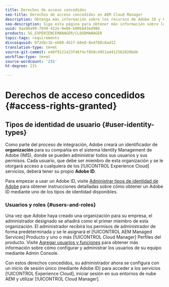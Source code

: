 ```yaml
---
title: Derechos de acceso concedidos
seo-title: Derechos de acceso concedidos en AEM Cloud Manager
description: Obtenga más información sobre los recursos de Adobe ID y Experience Cloud.
seo-description: Siga esta página para obtener más información sobre los recursos de Adobe ID y AEM Experience Cloud.
uuid: 9aa90a99-f049-422e-9e06-b00b843ed98b
products: SG_EXPERIENCEMANAGER/CLOUDMANAGER
topic-tags: requirements
discoiquuid: 072dbc1b-e608-4b1f-b0e8-0e4f88c8ad12
translation-type: tm+mt
source-git-commit: e48f9121423f46f4cf858c4951ad412582020bdb
workflow-type: tm+mt
source-wordcount: '231'
ht-degree: 21%

---
```



# Derechos de acceso concedidos {#access-rights-granted}

## Tipos de identidad de usuario {#user-identity-types}

Como parte del proceso de integración, Adobe creará un identificador de **organización** para su compañía en el sistema Identity Management de Adobe (IMS), donde se pueden administrar todos sus usuarios y sus permisos. Cada usuario, que debe ser miembro de esta organización y se le otorgará acceso a cualquiera de los [!UICONTROL Experience Cloud] servicios, deberá tener su propio **Adobe ID**.

Para empezar a usar un Adobe ID, visite [Administrar tipos de identidad de Adobe](https://helpx.adobe.com/enterprise/using/identity.html) para obtener instrucciones detalladas sobre cómo obtener un Adobe ID mediante uno de los tipos de identidad disponibles.

### Usuarios y roles {#users-and-roles}

Una vez que Adobe haya creado una organización para su empresa, el administrador designado se añadirá como el primer miembro de esta organización. El administrador recibirá los permisos de administrador de forma predeterminada y se le asignará el [!UICONTROL AEM Managed Services] Producto y uno o más [!UICONTROL Cloud Manager] Perfiles del producto. Visite [Agregar usuarios y funciones](setting-up-users-and-roles.md) para obtener más información sobre cómo configurar y administrar los usuarios de su equipo mediante Admin Console.

Con estos derechos concedidos, su administrador ahora se configura con un inicio de sesión único (mediante Adobe ID) para acceder a los servicios [!UICONTROL Experience Cloud], iniciar sesión en sus entornos de nube AEM y utilizar [!UICONTROL Cloud Manager].
